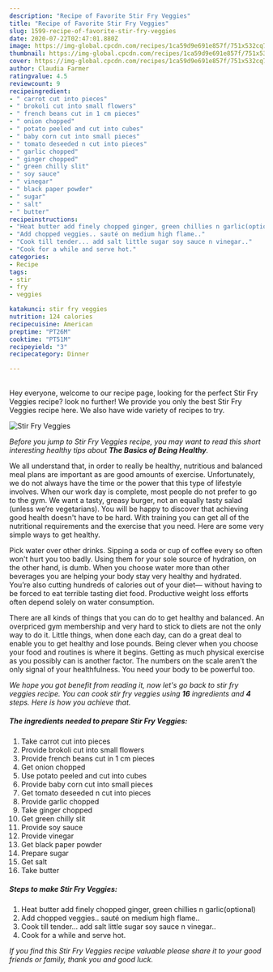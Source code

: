 ```yaml
---
description: "Recipe of Favorite Stir Fry Veggies"
title: "Recipe of Favorite Stir Fry Veggies"
slug: 1599-recipe-of-favorite-stir-fry-veggies
date: 2020-07-22T02:47:01.880Z
image: https://img-global.cpcdn.com/recipes/1ca59d9e691e857f/751x532cq70/stir-fry-veggies-recipe-main-photo.jpg
thumbnail: https://img-global.cpcdn.com/recipes/1ca59d9e691e857f/751x532cq70/stir-fry-veggies-recipe-main-photo.jpg
cover: https://img-global.cpcdn.com/recipes/1ca59d9e691e857f/751x532cq70/stir-fry-veggies-recipe-main-photo.jpg
author: Claudia Farmer
ratingvalue: 4.5
reviewcount: 9
recipeingredient:
- " carrot cut into pieces"
- " brokoli cut into small flowers"
- " french beans cut in 1 cm pieces"
- " onion chopped"
- " potato peeled and cut into cubes"
- " baby corn cut into small pieces"
- " tomato deseeded n cut into pieces"
- " garlic chopped"
- " ginger chopped"
- " green chilly slit"
- " soy sauce"
- " vinegar"
- " black paper powder"
- " sugar"
- " salt"
- " butter"
recipeinstructions:
- "Heat butter add finely chopped ginger, green chillies n garlic(optional)"
- "Add chopped veggies.. sauté on medium high flame.."
- "Cook till tender... add salt little sugar soy sauce n vinegar.."
- "Cook for a while and serve hot."
categories:
- Recipe
tags:
- stir
- fry
- veggies

katakunci: stir fry veggies 
nutrition: 124 calories
recipecuisine: American
preptime: "PT26M"
cooktime: "PT51M"
recipeyield: "3"
recipecategory: Dinner

---
```

<br>
Hey everyone, welcome to our recipe page, looking for the perfect Stir Fry Veggies recipe? look no further! We provide you only the best Stir Fry Veggies recipe here. We also have wide variety of recipes to try.
<br>


![Stir Fry Veggies](https://img-global.cpcdn.com/recipes/1ca59d9e691e857f/751x532cq70/stir-fry-veggies-recipe-main-photo.jpg)

<i>Before you jump to Stir Fry Veggies recipe, you may want to read this short interesting healthy tips about <strong>The Basics of Being Healthy</strong>.</i>

We all understand that, in order to really be healthy, nutritious and balanced meal plans are important as are good amounts of exercise. Unfortunately, we do not always have the time or the power that this type of lifestyle involves. When our work day is complete, most people do not prefer to go to the gym. We want a tasty, greasy burger, not an equally tasty salad (unless we’re vegetarians). You will be happy to discover that achieving good health doesn't have to be hard. With training you can get all of the nutritional requirements and the exercise that you need. Here are some very simple ways to get healthy.

Pick water over other drinks. Sipping a soda or cup of coffee every so often won't hurt you too badly. Using them for your sole source of hydration, on the other hand, is dumb. When you choose water more than other beverages you are helping your body stay very healthy and hydrated. You’re also cutting hundreds of calories out of your diet— without having to be forced to eat terrible tasting diet food. Productive weight loss efforts often depend solely on water consumption.

There are all kinds of things that you can do to get healthy and balanced. An overpriced gym membership and very hard to stick to diets are not the only way to do it. Little things, when done each day, can do a great deal to enable you to get healthy and lose pounds. Being clever when you choose your food and routines is where it begins. Getting as much physical exercise as you possibly can is another factor. The numbers on the scale aren't the only signal of your healthfulness. You need your body to be powerful too. 


<i>We hope you got benefit from reading it, now let's go back to stir fry veggies recipe. You can cook stir fry veggies using <strong>16</strong> ingredients and <strong>4</strong> steps. Here is how you achieve that.
</i>

##### The ingredients needed to prepare Stir Fry Veggies:

1. Take  carrot cut into pieces
1. Provide  brokoli cut into small flowers
1. Provide  french beans cut in 1 cm pieces
1. Get  onion chopped
1. Use  potato peeled and cut into cubes
1. Provide  baby corn cut into small pieces
1. Get  tomato deseeded n cut into pieces
1. Provide  garlic chopped
1. Take  ginger chopped
1. Get  green chilly slit
1. Provide  soy sauce
1. Provide  vinegar
1. Get  black paper powder
1. Prepare  sugar
1. Get  salt
1. Take  butter


##### Steps to make Stir Fry Veggies:

1. Heat butter add finely chopped ginger, green chillies n garlic(optional)
1. Add chopped veggies.. sauté on medium high flame..
1. Cook till tender... add salt little sugar soy sauce n vinegar..
1. Cook for a while and serve hot.


<i>If you find this Stir Fry Veggies recipe valuable please share it to your good friends or family, thank you and good luck.</i>
